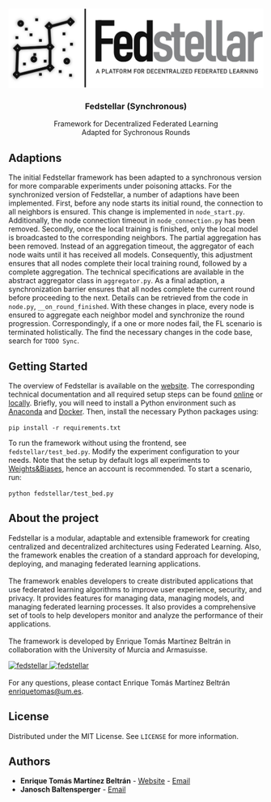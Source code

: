 <!-- PROJECT LOGO -->
<br>
<p align="center">
  <a href="https://github.com/enriquetomasmb/fedstellar">
    <img src="docs/_static/fedstellar-logo.jpg" alt="fedstellar">
  </a>
  <h3 align="center">Fedstellar (Synchronous)</h3>

  <p align="center">
    Framework for Decentralized Federated Learning
    <br>
    Adapted for Sychronous Rounds
    <br>
  </p>
</p>

## Adaptions
The initial Fedstellar framework has been adapted to a synchronous version for more comparable experiments under poisoning attacks. 
For the synchronized version of Fedstellar, a number of adaptions have been implemented. 
First, before any node starts its initial round, the connection to all neighbors is ensured. 
This change is implemented in `node_start.py`. 
Additionally, the node connection timeout in `node_connection.py`
has been removed. Secondly, once the local training is finished, only the local model is broadcasted to
the corresponding neighbors. The partial aggregation has been removed. 
Instead of an aggregation timeout, the aggregator of each node waits until it has received all models. 
Consequently, this adjustment ensures that all nodes complete their local training round, followed by a complete aggregation. 
The technical specifications are available in the abstract aggregator class in `aggregator.py`.
As a final adaption, a synchronization barrier ensures that all nodes complete 
the current round before proceeding to the next. Details can be retrieved from the code in `node.py`, `__on_round_finished`. 
With these changes in place, every node is ensured to aggregate each neighbor model and synchronize the round progression. 
Correspondingly, if a one or more nodes fail, the FL scenario is terminated holistically.
The find the necessary changes in the code base, search for `TODO Sync`.

## Getting Started

The overview of Fedstellar is available on the [website](https://federatedlearning.inf.um.es/). The corresponding
technical documentation and all required setup steps can be found [online](https://federatedlearning.inf.um.es/docs/) or
[locally](docs/installation.rst).
Briefly, you will need to install a Python environment such as [Anaconda](https://www.anaconda.com/products/individual) and
[Docker](https://www.docker.com). Then, install the necessary Python packages using:

```pip install -r requirements.txt```

To run the framework without using the frontend, see `fedstellar/test_bed.py`. Modify the experiment configuration to your
needs. Note that the setup by default logs all experiments to [Weights&Biases](https://docs.wandb.ai/), hence an account is recommended. To start a
scenario, run:

```python fedstellar/test_bed.py```

## About the project

Fedstellar is a modular, adaptable and extensible framework for creating centralized and decentralized architectures using Federated Learning. Also, the framework enables the creation of a standard approach for developing, deploying, and managing federated learning applications.
<br><br>
The framework enables developers to create distributed applications that use federated learning algorithms to improve user experience, security, and privacy. It provides features for managing data, managing models, and managing federated learning processes. It also provides a comprehensive set of tools to help developers monitor and analyze the performance of their applications.
<br>
<br>
The framework is developed by Enrique Tomás Martínez Beltrán in collaboration with the University of Murcia and Armasuisse.

<a href="https://um.es">
  <img src="docs/_static/umu.jpg" alt="fedstellar" width="200" height="60">
</a>
<a href="#">
  <img src="docs/_static/armasuisse.jpg" alt="fedstellar" width="200" height="60">
</a>
<br><br>
For any questions, please contact Enrique Tomás Martínez Beltrán <a href="mailto:enriquetomas@um.es">enriquetomas@um.es</a>.


## License

Distributed under the MIT License. See `LICENSE` for more information.


## Authors

* **Enrique Tomás Martínez Beltrán** - [Website](https://enriquetomasmb.com) - [Email](mailto:enriquetomas@um.es)
* **Janosch Baltensperger** - [Email](mailto:janosch.baltensperger@uzh.ch)

